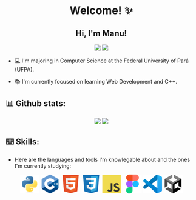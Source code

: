 <h1 align="center">Welcome! ✨</h1> 

<h2 align="center"> Hi, I'm Manu! </h2>
<div align="center">
  <a href="mailto:manuelafbaraujo@gmail.com" target="_blank"><img src="https://img.shields.io/badge/Gmail-D14836?style=for-the-badge&logo=gmail&logoColor=white" target="_blank"></a>
  <a href="https://www.behance.net/manuelaarajo1" target="-blank"><img src="https://img.shields.io/badge/-Behance-blue?style=for-the-badge&logo=behance&logoColor=white" target="_blank"></a> 
</div>

- 💻 I'm majoring in Computer Science at the Federal University of Pará (UFPA).

- 📚 I'm currently focused on learning Web Development and C++.

<h2>📊 Github stats:</h2>
<div align="center">
  <img height="180em" src="https://github-readme-stats.vercel.app/api/top-langs/?username=manuelafba&layout=compact&show_icons=true&theme=dracula"/>
  <img height="180em" src="https://github-readme-stats.vercel.app/api?username=manuelafba&show_icons=true&theme=dracula"/>
</div>

<h2>⌨️ Skills: </h2>

- Here are the languages and tools I'm knowlegable about and the ones I'm currently studying:
<div align="center">
  <img height="50" width="50" src="https://github.com/devicons/devicon/blob/master/icons/python/python-original.svg"/>
  <img height="50" width="50" src="https://github.com/devicons/devicon/blob/master/icons/cplusplus/cplusplus-original.svg"/>
  <img height="50" width="50" src="https://github.com/devicons/devicon/blob/master/icons/html5/html5-original.svg"/>
  <img height="50" width="50" src="https://github.com/devicons/devicon/blob/master/icons/css3/css3-original.svg"/>
  <img height="50" width="50" src="https://github.com/devicons/devicon/blob/master/icons/javascript/javascript-original.svg"/>
  <img height="50" width="50" src="https://github.com/devicons/devicon/blob/master/icons/figma/figma-original.svg"/>
  <img height="50" width="50" src="https://github.com/devicons/devicon/blob/master/icons/vscode/vscode-original.svg"/>
  <img height="50" width="50" src="https://github.com/devicons/devicon/blob/master/icons/unity/unity-original.svg"/>

</div>

